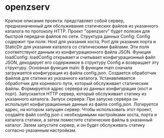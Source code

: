 # openzserv
Краткое описание проекта: представляет собой сервер, предназначенный для обслуживания статических файлов из указанного каталога по протоколу HTTP. Проект "openzserv" будет полезен для быстрой передачи файлов по сети.
Структура данных Config:
Config содержит три поля: Host для указания хоста, Port для указания порта и StaticDir для указания каталога со статическими файлами.
Эти поля соответствуют данным из конфигурационного файла JSON.
Функция loadConfig:
loadConfig открывает и считывает конфигурационный файл JSON, декодирует его содержимое в структуру Config и возвращает эту структуру.
Основная функция main:
В функции main сначала загружается конфигурация из файла config.json.
Создается обработчик файлов для статики из указанного каталога.
Устанавливается обработчик для корневого пути, который обслуживает статические файлы.
Формируется адрес сервера из данных конфигурации (хост и порт).
Запускается HTTP сервер, который обслуживает статику из указанного каталога.
Запуск сервера:
При запуске сервера он использует конфигурационные данные из файла config.json.
Логируется адрес, на котором запущен сервер.
Чтобы использовать этот проект, создайте файл config.json с необходимыми настройками хоста, порта и каталога статики, а затем поместите статические файлы в указанный каталог. Затем запустите сервер, и он будет обслуживать статику согласно указанным настройкам.
